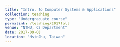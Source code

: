 ```yaml
---
title: "Intro. to Computer Systems & Applications"
collection: teaching
type: "Undergraduate course"
permalink: /teaching/2017fall
venue: "NTHU, CS Department"
date: 2017-09-01
location: "HsinChu, Taiwan"
---
```


